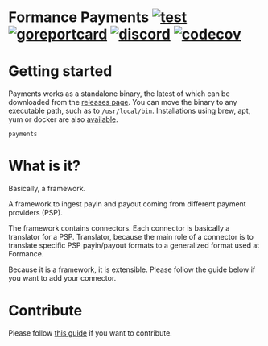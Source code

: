 # Formance Payments [![test](https://github.com/formancehq/payments/actions/workflows/main.yml/badge.svg)](https://github.com/formancehq/payments/actions/workflows/main.yml) [![goreportcard](https://goreportcard.com/badge/github.com/formancehq/payments)](https://goreportcard.com/report/github.com/formancehq/payments) [![discord](https://img.shields.io/discord/846686859869814784?label=chat%20@%20discord)](https://discord.gg/xyHvcbzk4w) [![codecov](https://codecov.io/github/formancehq/payments/graph/badge.svg?token=SrhCCbrtnV)](https://codecov.io/github/formancehq/payments)

# Getting started

Payments works as a standalone binary, the latest of which can be downloaded from the [releases page](https://github.com/formancehq/payments/releases). You can move the binary to any executable path, such as to `/usr/local/bin`. Installations using brew, apt, yum or docker are also [available](https://docs.formance.com/oss/payments/get-started/installation).

```SHELL
payments
```

# What is it?

Basically, a framework.

A framework to ingest payin and payout coming from different payment providers (PSP).

The framework contains connectors. Each connector is basically a translator for a PSP.
Translator, because the main role of a connector is to translate specific PSP payin/payout formats to a generalized format used at Formance.

Because it is a framework, it is extensible. Please follow the guide below if you want to add your connector.

# Contribute

Please follow [this guide](./CONTRIBUTING.md) if you want to contribute.

